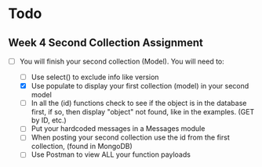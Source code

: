 
# Todo

## Week 4 Second Collection Assignment

- [ ] You will finish your second collection (Model).
You will need to:

  - [ ] Use select() to exclude info like version
  - [x] Use populate to display your first collection (model) in your second model
  - [ ] In all the (id) functions check to see if the object is in the database first, if so, then display "object" not found, like in the examples. (GET by ID, etc.)
  - [ ] Put your hardcoded messages in a Messages module
  - [ ] When posting your second collection use the id from the first collection, (found in MongoDB)
  - [ ] Use Postman to view ALL your function payloads
